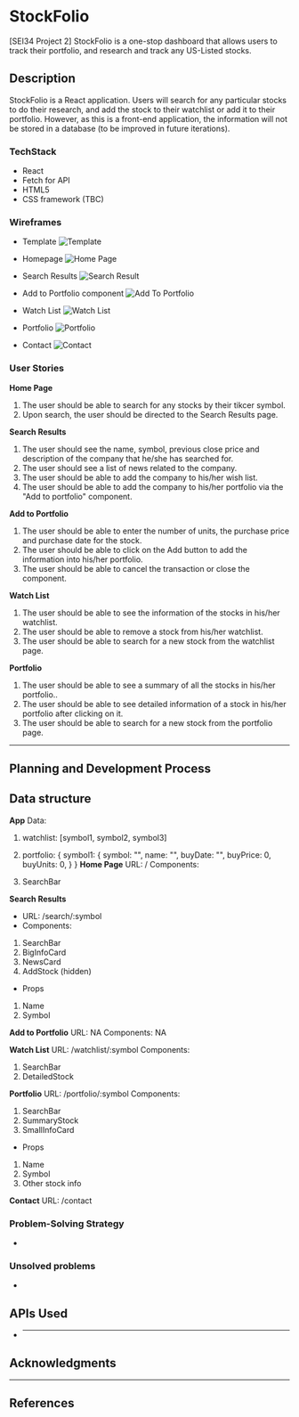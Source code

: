 # StockFolio

[SEI34 Project 2] StockFolio is a one-stop dashboard that allows users to track their portfolio, and research and track any US-Listed stocks.

## Description

StockFolio is a React application. Users will search for any particular stocks to do their research, and add the stock to their watchlist or add it to their portfolio. However, as this is a front-end application, the information will not be stored in a database (to be improved in future iterations).

### TechStack

- React
- Fetch for API
- HTML5
- CSS framework (TBC)

### Wireframes

- Template
  ![Template]()

- Homepage
  ![Home Page]()

- Search Results
  ![Search Result]()

- Add to Portfolio component
  ![Add To Portfolio]()

- Watch List
  ![Watch List]()

- Portfolio
  ![Portfolio]()

- Contact
  ![Contact]()

### User Stories

**Home Page**

1. The user should be able to search for any stocks by their tikcer symbol.
2. Upon search, the user should be directed to the Search Results page.

**Search Results**

1. The user should see the name, symbol, previous close price and description of the company that he/she has searched for.
2. The user should see a list of news related to the company.
3. The user should be able to add the company to his/her wish list.
4. The user should be able to add the company to his/her portfolio via the "Add to portfolio" component.

**Add to Portfolio**

1. The user should be able to enter the number of units, the purchase price and purchase date for the stock.
2. The user should be able to click on the Add button to add the information into his/her portfolio.
3. The user should be able to cancel the transaction or close the component.

**Watch List**

1. The user should be able to see the information of the stocks in his/her watchlist.
2. The user should be able to remove a stock from his/her watchlist.
3. The user should be able to search for a new stock from the watchlist page.

**Portfolio**

1. The user should be able to see a summary of all the stocks in his/her portfolio..
2. The user should be able to see detailed information of a stock in his/her portfolio after clicking on it.
3. The user should be able to search for a new stock from the portfolio page.

---

## Planning and Development Process

## Data structure

**App**
Data:

1. watchlist: [symbol1, symbol2, symbol3]
2. portfolio: {
   symbol1: {
   symbol: "",
   name: "",
   buyDate: "",
   buyPrice: 0,
   buyUnits: 0,
   }
   }
   **Home Page**
   URL: /
   Components:

3. SearchBar

**Search Results**

- URL: /search/:symbol
- Components:

1. SearchBar
2. BigInfoCard
3. NewsCard
4. AddStock (hidden)

- Props

1. Name
2. Symbol

**Add to Portfolio**
URL: NA
Components: NA

**Watch List**
URL: /watchlist/:symbol
Components:

1. SearchBar
2. DetailedStock

**Portfolio**
URL: /portfolio/:symbol
Components:

1. SearchBar
2. SummaryStock
3. SmallInfoCard

- Props

1. Name
2. Symbol
3. Other stock info

**Contact**
URL: /contact

### Problem-Solving Strategy

-

### Unsolved problems

-

## APIs Used

- ***

## Acknowledgments

---

## References
